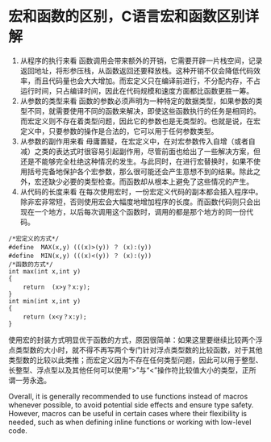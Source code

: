 # 宏和函数的区别，C语言宏和函数区别详解

1) 从程序的执行来看
函数调用会带来额外的开销，它需要开辟一片栈空间，记录返回地址，将形参压栈，从函数返回还要释放栈。这种开销不仅会降低代码效率，而且代码量也会大大增加。而宏定义只在编译前进行，不分配内存，不占运行时间，只占编译时间，因此在代码规模和速度方面都比函数更胜一筹。
2) 从参数的类型来看
函数的参数必须声明为一种特定的数据类型，如果参数的类型不同，就需要使用不同的函数来解决，即使这些函数执行的任务是相同的。而宏定义则不存在着类型问题，因此它的参数也是无类型的。也就是说，在宏定义中，只要参数的操作是合法的，它可以用于任何参数类型。
3) 从参数的副作用来看
毋庸置疑，在宏定义中，在对宏参数传入自增（或者自减）之类的表达式时很容易引起副作用，尽管前面也给出了一些解决方案，但还是不能够完全杜绝这种情况的发生。与此同时，在进行宏替换时，如果不使用括号完备地保护各个宏参数，那么很可能还会产生意想不到的结果。除此之外，宏还缺少必要的类型检查。而函数却从根本上避免了这些情况的产生。
4) 从代码的长度来看
在每次使用宏时，一份宏定义代码的副本都会插入程序中。除非宏非常短，否则使用宏会大幅度地增加程序的长度。而函数代码则只会出现在一个地方，以后每次调用这个函数时，调用的都是那个地方的同一份代码。

```
/*宏定义的方式*/
#define  MAX(x,y) (((x)>(y)) ？ (x):(y))
#define  MIN(x,y) (((x)<(y)) ？ (x):(y))
/*函数的方式*/
int max(int x,int y)
{
    return  (x>y？x:y);
}
int min(int x,int y)
{
    return (x<y？x:y);
}
```
使用宏的封装方式明显优于函数的方式，原因很简单：如果这里要继续比较两个浮点类型数的大小时，就不得不再写两个专门针对浮点类型数的比较函数，对于其他类型数的比较以此类推；而宏定义因为不存在任何类型问题，因此可以用于整型、长整型、浮点型以及其他任何可以使用“>”与“<”操作符比较值大小的类型，正所谓一劳永逸。

Overall, it is generally recommended to use functions instead of macros whenever possible, to avoid potential side effects and ensure type safety. However, macros can be useful in certain cases where their flexibility is needed, such as when defining inline functions or working with low-level code.